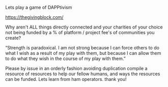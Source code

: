 Lets play a game of DAPPtivism

https://thegivingblock.com/ 

Why aren't ALL things directly connected and your charities of your choice not being funded by a % of platform / project fee's of communities you create?
      
“Strength is paradoxical. I am not strong because I can force others to do what I wish as a result of my play with them, but because I can allow them to do what they wish in the course of my play with them.” 

Please by issue in an orderly fashion avoiding duplication compile a resource of resources to help our fellow humans, and ways the resources can be funded.
Lets learn from ham operators. thank you!
